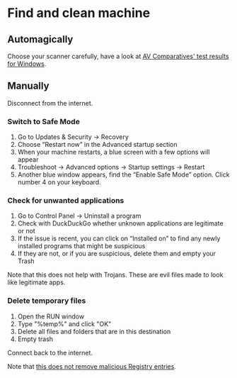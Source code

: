 # Find and clean machine

## Automagically

Choose your scanner carefully, have a look at [AV Comparatives' test results for Windows](https://www.av-comparatives.org/consumer/test-results/microsoft-windows/).

## Manually

Disconnect from the internet.

### Switch to Safe Mode

1. Go to Updates & Security -> Recovery
2. Choose “Restart now” in the Advanced startup section
3. When your machine restarts, a blue screen with a few options will appear 
4. Troubleshoot -> Advanced options -> Startup settings -> Restart
5. Another blue window appears, find the “Enable Safe Mode” option. Click number 4 on your keyboard.

### Check for unwanted applications

1. Go to Control Panel -> Uninstall a program
2. Check with DuckDuckGo whether unknown applications are legitimate or not
3. If the issue is recent, you can click on “Installed on” to find any newly installed programs that might be suspicious
5. If they are not, or if you are suspicious, delete them and empty your Trash

Note that this does not help with Trojans. These are evil files made to look like legitimate apps.  

### Delete temporary files 

1. Open the RUN window
2. Type "%temp%" and click "OK"
3. Delete all files and folders that are in this destination
4. Empty trash

Connect back to the internet.

Note that [this does not remove malicious Registry entries](clean-registry.md).